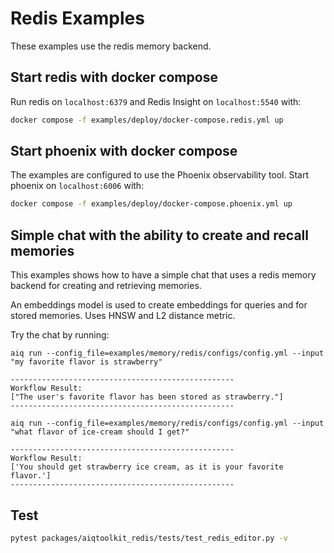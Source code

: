 <!--
SPDX-FileCopyrightText: Copyright (c) 2025, NVIDIA CORPORATION & AFFILIATES. All rights reserved.
SPDX-License-Identifier: Apache-2.0

Licensed under the Apache License, Version 2.0 (the "License");
you may not use this file except in compliance with the License.
You may obtain a copy of the License at

http://www.apache.org/licenses/LICENSE-2.0

Unless required by applicable law or agreed to in writing, software
distributed under the License is distributed on an "AS IS" BASIS,
WITHOUT WARRANTIES OR CONDITIONS OF ANY KIND, either express or implied.
See the License for the specific language governing permissions and
limitations under the License.
-->

# Redis Examples

These examples use the redis memory backend.

## Start redis with docker compose

Run redis on `localhost:6379` and Redis Insight on `localhost:5540` with:

```bash
docker compose -f examples/deploy/docker-compose.redis.yml up
```

## Start phoenix with docker compose

The examples are configured to use the Phoenix observability tool. Start phoenix on `localhost:6006` with:

```bash
docker compose -f examples/deploy/docker-compose.phoenix.yml up
```

## Simple chat with the ability to create and recall memories

This examples shows how to have a simple chat that uses a redis memory backend for creating and retrieving memories.

An embeddings model is used to create embeddings for queries and for stored memories. Uses HNSW and L2 distance metric.

Try the chat by running:

```
aiq run --config_file=examples/memory/redis/configs/config.yml --input "my favorite flavor is strawberry"

--------------------------------------------------
Workflow Result:
["The user's favorite flavor has been stored as strawberry."]
--------------------------------------------------
```

```
aiq run --config_file=examples/memory/redis/configs/config.yml --input "what flavor of ice-cream should I get?"

--------------------------------------------------
Workflow Result:
['You should get strawberry ice cream, as it is your favorite flavor.']
--------------------------------------------------
```

## Test

```bash
pytest packages/aiqtoolkit_redis/tests/test_redis_editor.py -v
```
